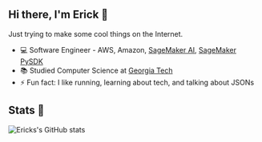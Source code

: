 ## Hi there, I'm Erick 👋

Just trying to make some cool things on the Internet.

- 💻 Software Engineer - AWS, Amazon, [SageMaker AI](https://aws.amazon.com/sagemaker/), [SageMaker PySDK](https://aws.amazon.com/blogs/machine-learning/accelerate-your-ml-lifecycle-using-the-new-and-improved-amazon-sagemaker-python-sdk-part-1-modeltrainer/)
- 📚 Studied Computer Science at [Georgia Tech](https://www.cc.gatech.edu/)
- ⚡ Fun fact: I like running, learning about tech, and talking about JSONs

## Stats 👾
![Ericks's GitHub stats](https://github-readme-stats.vercel.app/api?username=erickkbentz&show_icons=true&rank_icon=github&include_all_commits=true&custom_title=Erick's%20GitHub%20Stats&theme=midnight-purple)
